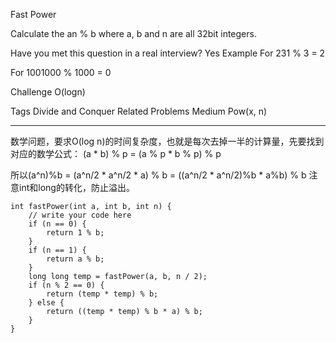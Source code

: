 Fast Power 

Calculate the an % b where a, b and n are all 32bit integers.

Have you met this question in a real interview? Yes
Example
For 231 % 3 = 2

For 1001000 % 1000 = 0

Challenge 
O(logn)

Tags 
Divide and Conquer
Related Problems 
Medium Pow(x, n)

----------
数学问题，要求O(log n)的时间复杂度，也就是每次去掉一半的计算量，先要找到对应的数学公式：
(a * b) % p = (a % p * b % p) % p

所以(a^n)%b = (a^n/2 * a^n/2 * a) % b = ((a^n/2 * a^n/2)%b * a%b) % b
注意int和long的转化，防止溢出。

	int fastPower(int a, int b, int n) {
	    // write your code here
	    if (n == 0) {
	        return 1 % b;
	    }
	    if (n == 1) {
	        return a % b;
	    }
	    long long temp = fastPower(a, b, n / 2);
	    if (n % 2 == 0) {
	        return (temp * temp) % b;
	    } else {
	        return ((temp * temp) % b * a) % b;
	    }
	}